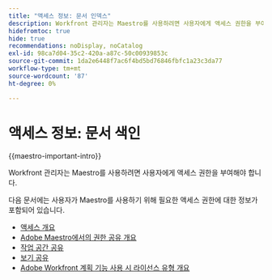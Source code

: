 ```yaml
---
title: "액세스 정보: 문서 인덱스"
description: Workfront 관리자는 Maestro를 사용하려면 사용자에게 액세스 권한을 부여해야 합니다. 다음 문서에는 사용자가 Maestro를 사용하기 위해 필요한 액세스 권한에 대한 정보가 포함되어 있습니다.
hidefromtoc: true
hide: true
recommendations: noDisplay, noCatalog
exl-id: 98ca7d04-35c2-420a-a87c-50c00939853c
source-git-commit: 1da2e6448f7ac6f4bd5bd76846fbfc1a23c3da77
workflow-type: tm+mt
source-wordcount: '87'
ht-degree: 0%

---
```


# 액세스 정보: 문서 색인

{{maestro-important-intro}}

Workfront 관리자는 Maestro를 사용하려면 사용자에게 액세스 권한을 부여해야 합니다.

다음 문서에는 사용자가 Maestro를 사용하기 위해 필요한 액세스 권한에 대한 정보가 포함되어 있습니다.

* [액세스 개요](../access/access-overview.md)
* [Adobe Maestro에서의 권한 공유 개요](/help/quicksilver/maestro/access/sharing-permissions-overview.md)
* [작업 공간 공유](/help/quicksilver/maestro/access/share-workspaces.md)
* [보기 공유](/help/quicksilver/maestro/access/share-views.md)
* [Adobe Workfront 계획 기능 사용 시 라이선스 유형 개요](/help/quicksilver/maestro/access/license-type-overview.md)


